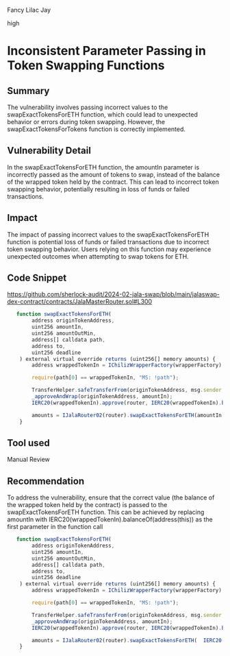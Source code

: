 Fancy Lilac Jay

high

# Inconsistent Parameter Passing in Token Swapping Functions

## Summary
The vulnerability involves passing incorrect values to the swapExactTokensForETH function, which could lead to unexpected behavior or errors during token swapping. However, the swapExactTokensForTokens function is correctly implemented.

## Vulnerability Detail
In the swapExactTokensForETH function, the amountIn parameter is incorrectly passed as the amount of tokens to swap, instead of the balance of the wrapped token held by the contract. This can lead to incorrect token swapping behavior, potentially resulting in loss of funds or failed transactions.

## Impact
The impact of passing incorrect values to the swapExactTokensForETH function is potential loss of funds or failed transactions due to incorrect token swapping behavior. Users relying on this function may experience unexpected outcomes when attempting to swap tokens for ETH.

## Code Snippet
https://github.com/sherlock-audit/2024-02-jala-swap/blob/main/jalaswap-dex-contract/contracts/JalaMasterRouter.sol#L300
```javascript
   function swapExactTokensForETH(
        address originTokenAddress,
        uint256 amountIn,
        uint256 amountOutMin,
        address[] calldata path,
        address to,
        uint256 deadline
    ) external virtual override returns (uint256[] memory amounts) {
        address wrappedTokenIn = IChilizWrapperFactory(wrapperFactory).wrappedTokenFor(originTokenAddress);

        require(path[0] == wrappedTokenIn, "MS: !path");

        TransferHelper.safeTransferFrom(originTokenAddress, msg.sender, address(this), amountIn);
        _approveAndWrap(originTokenAddress, amountIn);
        IERC20(wrappedTokenIn).approve(router, IERC20(wrappedTokenIn).balanceOf(address(this)));

        amounts = IJalaRouter02(router).swapExactTokensForETH(amountIn, amountOutMin, path, to, deadline);
    }
```

## Tool used

Manual Review

## Recommendation
To address the vulnerability, ensure that the correct value (the balance of the wrapped token held by the contract) is passed to the swapExactTokensForETH function. This can be achieved by replacing amountIn with IERC20(wrappedTokenIn).balanceOf(address(this)) as the first parameter in the function call
```javascript
   function swapExactTokensForETH(
        address originTokenAddress,
        uint256 amountIn,
        uint256 amountOutMin,
        address[] calldata path,
        address to,
        uint256 deadline
    ) external virtual override returns (uint256[] memory amounts) {
        address wrappedTokenIn = IChilizWrapperFactory(wrapperFactory).wrappedTokenFor(originTokenAddress);

        require(path[0] == wrappedTokenIn, "MS: !path");

        TransferHelper.safeTransferFrom(originTokenAddress, msg.sender, address(this), amountIn);
        _approveAndWrap(originTokenAddress, amountIn);
        IERC20(wrappedTokenIn).approve(router, IERC20(wrappedTokenIn).balanceOf(address(this)));

        amounts = IJalaRouter02(router).swapExactTokensForETH(  IERC20(wrappedTokenIn).balanceOf(address(this)), amountOutMin, path, to, deadline);
    }
```
